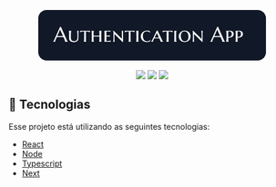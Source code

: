  <p align='center'><img width='400' src="./.github/logo.svg"/></p>

 <p align='center'>
<img src="https://img.shields.io/github/repo-size/Savio-Anjos/Authentication-App?color=3B82F6">
<img src="https://img.shields.io/github/languages/count/Savio-Anjos/Authentication-App?color=3B82F6">
<img src="https://img.shields.io/github/last-commit/Savio-Anjos/Authentication-App?color=3B82F6"> 
</p>

## 🚀 Tecnologias
Esse projeto está utilizando as seguintes tecnologias:
    

- [React](https://pt-br.reactjs.org/)
- [Node](https://nodejs.org/en/)
- [Typescript](https://www.typescriptlang.org/)  
- [Next](https://nextjs.org//)  
